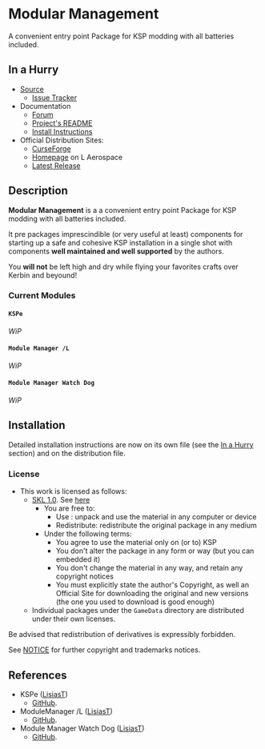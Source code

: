 # Modular Management

A convenient entry point Package for KSP modding with all batteries included.


## In a Hurry

* [Source](https://github.com/net-lisias-ksp/ModularManagement)
	+ [Issue Tracker](https://github.com/net-lisias-ksp/ModularManagement/issues)
* Documentation
	+ [Forum](https://forum.kerbalspaceprogram.com/index.php?/topic/192216-*)
	+ [Project's README](https://github.com/net-lisias-ksp/ModularManagement/blob/master/README.md)
	+ [Install Instructions](https://github.com/net-lisias-ksp/ModularManagement/blob/master/INSTALL.md)
* Official Distribution Sites:
	+ [CurseForge](https://www.curseforge.com/kerbal/ksp-mods/tweakscale-companion)
	+ [Homepage](http://ksp.lisias.net/add-ons/ModularManagement) on L Aerospace
	+ [Latest Release](https://github.com/net-lisias-ksp/ModularManagement/releases)


## Description

**Modular Management** is a a convenient entry point Package for KSP modding with all batteries included.

It pre packages imprescindible (or very useful at least) components for starting up a safe and cohesive KSP installation in a single shot with components **well maintained and well supported** by the authors.

You **will not** be left high and dry while flying your favorites crafts over Kerbin and beyound!


### Current Modules

#### `KSPe`

*WiP*

#### `Module Manager /L`

*WiP*

#### `Module Manager Watch Dog`

*WiP*


## Installation

Detailed installation instructions are now on its own file (see the [In a Hurry](#in-a-hurry) section) and on the distribution file.

### License

* This work is licensed as follows:
	+ [SKL 1.0](https://ksp.lisias.net/SKL-1_0.txt). See [here](./LICENSE.SKL-1_0)
		+ You are free to:
			- Use : unpack and use the material in any computer or device
			- Redistribute: redistribute the original package in any medium
		+ Under the following terms:
			- You agree to use the material only on (or to) KSP
			- You don't alter the package in any form or way (but you can embedded it)
			- You don't change the material in any way, and retain any copyright notices
			- You must explicitly state the author's Copyright, as well an Official Site for downloading the original and new versions (the one you used to download is good enough)
	+ Individual packages under the `GameData` directory are distributed under their own licenses.

Be advised that redistribution of derivatives is expressibly forbidden.

See [NOTICE](./NOTICE) for further copyright and trademarks notices.


## References

* KSPe ([LisiasT](https://github.com/Lisias))
	+ [GitHub](https://github.com/net-lisias-ksp/KSPe).
* ModuleManager /L ([LisiasT](https://github.com/Lisias))
	+ [GitHub](https://github.com/net-lisias-ksp/ModuleManager).
* Module Manager Watch Dog ([LisiasT](https://github.com/Lisias))
	+ [GitHub](https://github.com/net-lisias-ksp/ModuleManagerWatchDog).
